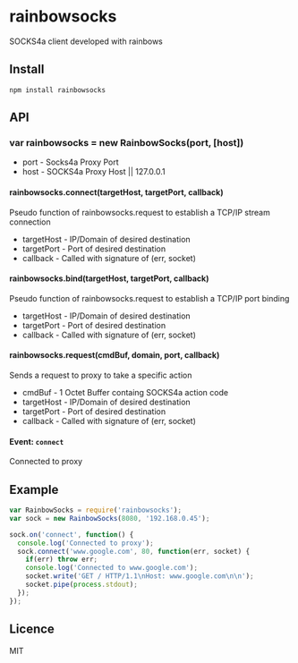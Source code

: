 # rainbowsocks

SOCKS4a client developed with rainbows

## Install

`npm install rainbowsocks`

## API

### var rainbowsocks = new RainbowSocks(port, [host])

* port - Socks4a Proxy Port
* host - SOCKS4a Proxy Host || 127.0.0.1

#### rainbowsocks.connect(targetHost, targetPort, callback)

Pseudo function of rainbowsocks.request to establish a TCP/IP stream connection

* targetHost - IP/Domain of desired destination
* targetPort - Port of desired destination
* callback - Called with signature of (err, socket)

#### rainbowsocks.bind(targetHost, targetPort, callback)

Pseudo function of rainbowsocks.request to establish a TCP/IP port binding

* targetHost - IP/Domain of desired destination
* targetPort - Port of desired destination
* callback - Called with signature of (err, socket)

#### rainbowsocks.request(cmdBuf, domain, port, callback)

Sends a request to proxy to take a specific action

* cmdBuf - 1 Octet Buffer containg SOCKS4a action code
* targetHost - IP/Domain of desired destination
* targetPort - Port of desired destination
* callback - Called with signature of (err, socket)

#### Event: `connect`

Connected to proxy


## Example

```javascript
var RainbowSocks = require('rainbowsocks');
var sock = new RainbowSocks(8080, '192.168.0.45');

sock.on('connect', function() {
  console.log('Connected to proxy');
  sock.connect('www.google.com', 80, function(err, socket) {
    if(err) throw err;
    console.log('Connected to www.google.com');
    socket.write('GET / HTTP/1.1\nHost: www.google.com\n\n');
    socket.pipe(process.stdout);
  });
});
```

## Licence

MIT